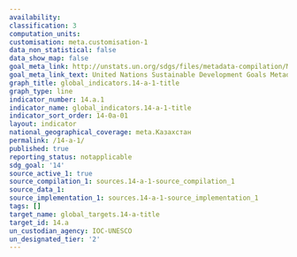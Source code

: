 ```yaml
---
availability:
classification: 3
computation_units:
customisation: meta.customisation-1
data_non_statistical: false
data_show_map: false
goal_meta_link: http://unstats.un.org/sdgs/files/metadata-compilation/Metadata-Goal-14.pdf
goal_meta_link_text: United Nations Sustainable Development Goals Metadata (pdf 288kB)
graph_title: global_indicators.14-a-1-title
graph_type: line
indicator_number: 14.a.1
indicator_name: global_indicators.14-a-1-title
indicator_sort_order: 14-0a-01
layout: indicator
national_geographical_coverage: meta.Казахстан
permalink: /14-a-1/
published: true
reporting_status: notapplicable
sdg_goal: '14'
source_active_1: true
source_compilation_1: sources.14-a-1-source_compilation_1
source_data_1:
source_implementation_1: sources.14-a-1-source_implementation_1
tags: []
target_name: global_targets.14-a-title
target_id: 14.a
un_custodian_agency: IOC-UNESCO
un_designated_tier: '2'
---
```


